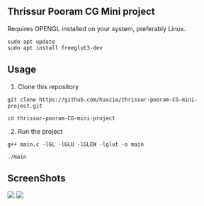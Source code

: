 ## Thrissur Pooram CG Mini project
Requires OPENGL installed on your system, preferably Linux.
```
sudo apt update
sudo apt install freeglut3-dev
```
## Usage
1. Clone this repository
```
git clone https://github.com/haxzie/thrissur-pooram-CG-mini-project.git

cd thrissur-pooram-CG-mini-project
```
2. Run the project
```
g++ main.c -lGL -lGLU -lGLEW -lglut -o main

./main
```

## ScreenShots
![](https://github.com/haxzie/thrissur-pooram-CG-mini-project/raw/master/images/ss1.png)
![](https://github.com/haxzie/thrissur-pooram-CG-mini-project/raw/master/images/ss2.png)

